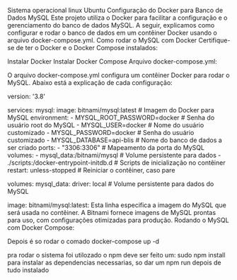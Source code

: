 Sistema operacional linux Ubuntu
Configuração do Docker para Banco de Dados MySQL
Este projeto utiliza o Docker para facilitar a configuração e o gerenciamento do banco de dados MySQL. A seguir, explicamos como configurar e rodar o banco de dados em um contêiner Docker usando o arquivo docker-compose.yml.
Como rodar o MySQL com Docker
Certifique-se de ter o Docker e o Docker Compose instalados:

Instalar Docker
Instalar Docker Compose
Arquivo docker-compose.yml:

O arquivo docker-compose.yml configura um contêiner Docker para rodar o MySQL. Abaixo está a explicação de cada configuração:

version: '3.8'

services:
  mysql:
    image: bitnami/mysql:latest               # Imagem do Docker para MySQL
    environment:
      - MYSQL_ROOT_PASSWORD=docker           # Senha do usuário root do MySQL
      - MYSQL_USER=docker                    # Nome do usuário customizado
      - MYSQL_PASSWORD=docker                # Senha do usuário customizado
      - MYSQL_DATABASE=api-blis              # Nome do banco de dados a ser criado
    ports:
      - "3306:3306"                          # Mapeamento da porta do MySQL
    volumes:
      - mysql_data:/bitnami/mysql           # Volume persistente para dados
      - ./scripts:/docker-entrypoint-initdb.d # Scripts de inicialização no contêiner
    restart: unless-stopped                   # Reiniciar o contêiner, caso pare

volumes:
  mysql_data:
    driver: local                            # Volume persistente para dados do MySQL

image: bitnami/mysql:latest: Esta linha especifica a imagem do MySQL que será usada no contêiner. A Bitnami fornece imagens de MySQL prontas para uso, com configurações otimizadas para produção.
Rodando o MySQL com Docker Compose:

Depois é so rodar o comado  docker-compose up -d

pra rodar o sistema foi utilozado o npm
deve ser feito um:
  sudo npm install 
para instalar as dependencias necessarias, 
so dar um npm run depois de tudo instalado